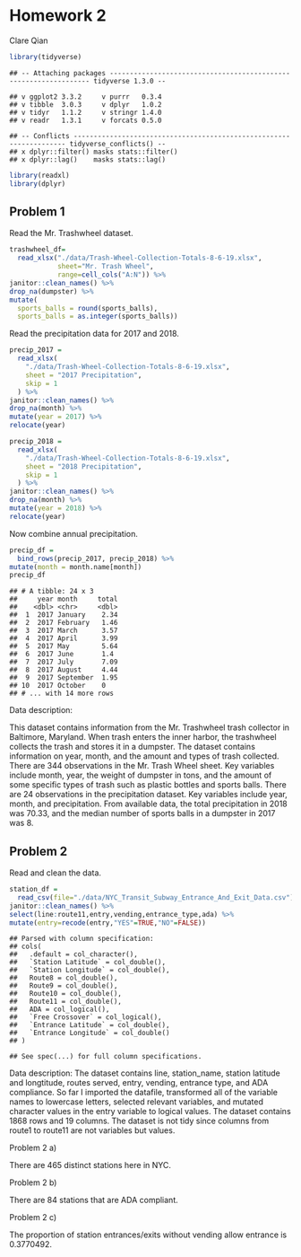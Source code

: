 Homework 2
================
Clare Qian

``` r
library(tidyverse)
```

    ## -- Attaching packages ----------------------------------------------------------------- tidyverse 1.3.0 --

    ## v ggplot2 3.3.2     v purrr   0.3.4
    ## v tibble  3.0.3     v dplyr   1.0.2
    ## v tidyr   1.1.2     v stringr 1.4.0
    ## v readr   1.3.1     v forcats 0.5.0

    ## -- Conflicts -------------------------------------------------------------------- tidyverse_conflicts() --
    ## x dplyr::filter() masks stats::filter()
    ## x dplyr::lag()    masks stats::lag()

``` r
library(readxl)
library(dplyr)
```

## Problem 1

Read the Mr. Trashwheel dataset.

``` r
trashwheel_df=
  read_xlsx("./data/Trash-Wheel-Collection-Totals-8-6-19.xlsx",
            sheet="Mr. Trash Wheel",
            range=cell_cols("A:N")) %>%
janitor::clean_names() %>%
drop_na(dumpster) %>%
mutate(
  sports_balls = round(sports_balls),
  sports_balls = as.integer(sports_balls))
```

Read the precipitation data for 2017 and 2018.

``` r
precip_2017 =
  read_xlsx(
    "./data/Trash-Wheel-Collection-Totals-8-6-19.xlsx",
    sheet = "2017 Precipitation",
    skip = 1
  ) %>%
janitor::clean_names() %>%
drop_na(month) %>%
mutate(year = 2017) %>%
relocate(year)

precip_2018 =
  read_xlsx(
    "./data/Trash-Wheel-Collection-Totals-8-6-19.xlsx",
    sheet = "2018 Precipitation",
    skip = 1
  ) %>%
janitor::clean_names() %>%
drop_na(month) %>%
mutate(year = 2018) %>%
relocate(year)
```

Now combine annual precipitation.

``` r
precip_df = 
  bind_rows(precip_2017, precip_2018) %>%
mutate(month = month.name[month])
precip_df
```

    ## # A tibble: 24 x 3
    ##     year month     total
    ##    <dbl> <chr>     <dbl>
    ##  1  2017 January    2.34
    ##  2  2017 February   1.46
    ##  3  2017 March      3.57
    ##  4  2017 April      3.99
    ##  5  2017 May        5.64
    ##  6  2017 June       1.4 
    ##  7  2017 July       7.09
    ##  8  2017 August     4.44
    ##  9  2017 September  1.95
    ## 10  2017 October    0   
    ## # ... with 14 more rows

Data description:

This dataset contains information from the Mr. Trashwheel trash
collector in Baltimore, Maryland. When trash enters the inner harbor,
the trashwheel collects the trash and stores it in a dumpster. The
dataset contains information on year, month, and the amount and types of
trash collected. There are 344 observations in the Mr. Trash Wheel
sheet. Key variables include month, year, the weight of dumpster in
tons, and the amount of some specific types of trash such as plastic
bottles and sports balls. There are 24 observations in the precipitation
dataset. Key variables include year, month, and precipitation. From
available data, the total precipitation in 2018 was 70.33, and the
median number of sports balls in a dumpster in 2017 was 8.

## Problem 2

Read and clean the data.

``` r
station_df =
  read_csv(file="./data/NYC_Transit_Subway_Entrance_And_Exit_Data.csv") %>%
janitor::clean_names() %>%
select(line:route11,entry,vending,entrance_type,ada) %>%
mutate(entry=recode(entry,"YES"=TRUE,"NO"=FALSE))
```

    ## Parsed with column specification:
    ## cols(
    ##   .default = col_character(),
    ##   `Station Latitude` = col_double(),
    ##   `Station Longitude` = col_double(),
    ##   Route8 = col_double(),
    ##   Route9 = col_double(),
    ##   Route10 = col_double(),
    ##   Route11 = col_double(),
    ##   ADA = col_logical(),
    ##   `Free Crossover` = col_logical(),
    ##   `Entrance Latitude` = col_double(),
    ##   `Entrance Longitude` = col_double()
    ## )

    ## See spec(...) for full column specifications.

Data description: The dataset contains line, station\_name, station
latitude and longtitude, routes served, entry, vending, entrance type,
and ADA compliance. So far I imported the datafile, transformed all of
the variable names to lowercase letters, selected relevant variables,
and mutated character values in the entry variable to logical values.
The dataset contains 1868 rows and 19 columns. The dataset is not tidy
since columns from route1 to route11 are not variables but values.

Problem 2 a)

There are 465 distinct stations here in NYC.

Problem 2 b)

There are 84 stations that are ADA compliant.

Problem 2 c)

The proportion of station entrances/exits without vending allow entrance
is 0.3770492.
